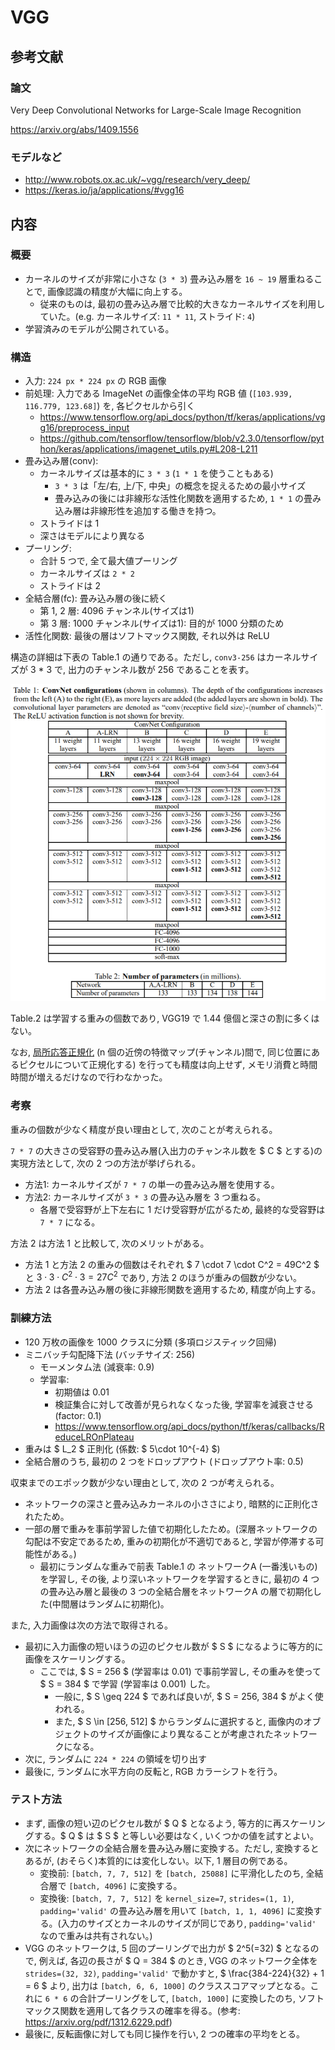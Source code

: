 # VGG

## 参考文献

### 論文

Very Deep Convolutional Networks for Large-Scale Image Recognition

<https://arxiv.org/abs/1409.1556>

### モデルなど

- <http://www.robots.ox.ac.uk/~vgg/research/very_deep/>
- <https://keras.io/ja/applications/#vgg16>

## 内容

### 概要

- カーネルのサイズが非常に小さな (`3 * 3`) 畳み込み層を `16 ~ 19` 層重ねることで, 画像認識の精度が大幅に向上する。
  - 従来のものは, 最初の畳み込み層で比較的大きなカーネルサイズを利用していた。(e.g. カーネルサイズ: `11 * 11`, ストライド: `4`)
- 学習済みのモデルが公開されている。

### 構造

- 入力: `224 px * 224 px` の RGB 画像
- 前処理: 入力である ImageNet の画像全体の平均 RGB 値 (`[103.939, 116.779, 123.68]`) を, 各ピクセルから引く
  - <https://www.tensorflow.org/api_docs/python/tf/keras/applications/vgg16/preprocess_input>
  - <https://github.com/tensorflow/tensorflow/blob/v2.3.0/tensorflow/python/keras/applications/imagenet_utils.py#L208-L211>
- 畳み込み層(conv):
  - カーネルサイズは基本的に `3 * 3` (`1 * 1` を使うこともある)
    - `3 * 3` は「左/右, 上/下, 中央」の概念を捉えるための最小サイズ
    - 畳み込みの後には非線形な活性化関数を適用するため, `1 * 1` の畳み込み層は非線形性を追加する働きを持つ。
  - ストライドは 1
  - 深さはモデルにより異なる
- プーリング:
  - 合計 5 つで, 全て最大値プーリング
  - カーネルサイズは `2 * 2`
  - ストライドは 2
- 全結合層(fc): 畳み込み層の後に続く
  - 第 1, 2 層: 4096 チャンネル(サイズは1)
  - 第 3 層: 1000 チャンネル(サイズは1): 目的が 1000 分類のため
- 活性化関数: 最後の層はソフトマックス関数, それ以外は ReLU

構造の詳細は下表の Table.1 の通りである。ただし, `conv3-256` はカーネルサイズが 3 * 3 で, 出力のチャンネル数が 256 であることを表す。

![table](./image/table.png)

Table.2 は学習する重みの個数であり, VGG19 で 1.44 億個と深さの割に多くはない。

なお, [局所応答正規化](http://www.cs.toronto.edu/~hinton/absps/imagenet.pdf) (n 個の近傍の特徴マップ(チャンネル)間で, 同じ位置にあるピクセルについて正規化する) を行っても精度は向上せず, メモリ消費と時間時間が増えるだけなので行わなかった。

### 考察

重みの個数が少なく精度が良い理由として, 次のことが考えられる。

`7 * 7` の大きさの受容野の畳み込み層(入出力のチャンネル数を $ C $ とする)の実現方法として, 次の 2 つの方法が挙げられる。

- 方法1: カーネルサイズが `7 * 7` の単一の畳み込み層を使用する。
- 方法2: カーネルサイズが `3 * 3` の畳み込み層を 3 つ重ねる。
  - 各層で受容野が上下左右に 1 だけ受容野が広がるため, 最終的な受容野は `7 * 7` になる。

方法 2 は方法 1 と比較して, 次のメリットがある。

- 方法 1 と方法 2 の重みの個数はそれぞれ $ 7 \cdot 7 \cdot C^2 = 49C^2 $ と $3 \cdot 3 \cdot C^2 \cdot 3 = 27C^2$ であり, 方法 2 のほうが重みの個数が少ない。
- 方法 2 は各畳み込み層の後に非線形関数を適用するため, 精度が向上する。

### 訓練方法

- 120 万枚の画像を 1000 クラスに分類 (多項ロジスティック回帰)
- ミニバッチ勾配降下法 (バッチサイズ: 256)
  - モーメンタム法 (減衰率: 0.9)
  - 学習率:
    - 初期値は 0.01
    - 検証集合に対して改善が見られなくなった後, 学習率を減衰させる(factor: 0.1)
    - <https://www.tensorflow.org/api_docs/python/tf/keras/callbacks/ReduceLROnPlateau>
- 重みは $ L_2 $ 正則化 (係数: $ 5\cdot 10^{-4} $)
- 全結合層のうち, 最初の 2 つをドロップアウト (ドロップアウト率: 0.5)

収束までのエポック数が少ない理由として, 次の 2 つが考えられる。

- ネットワークの深さと畳み込みカーネルの小ささにより, 暗黙的に正則化されたため。
- 一部の層で重みを事前学習した値で初期化したため。(深層ネットワークの勾配は不安定であるため, 重みの初期化が不適切であると, 学習が停滞する可能性がある。)
  - 最初にランダムな重みで前表 Table.1 の ネットワークA (一番浅いもの) を学習し, その後, より深いネットワークを学習するときに, 最初の 4 つの畳み込み層と最後の 3 つの全結合層をネットワークA の層で初期化した(中間層はランダムに初期化)。

また, 入力画像は次の方法で取得される。

- 最初に入力画像の短いほうの辺のピクセル数が $ S $ になるように等方的に画像をスケーリングする。
  - ここでは, $ S = 256 $ (学習率は 0.01) で事前学習し, その重みを使って $ S = 384 $ で学習 (学習率は 0.001) した。
    - 一般に, $ S \geq 224 $ であれば良いが, $ S = 256, 384 $ がよく使われる。
    - また, $ S \in [256, 512] $ からランダムに選択すると, 画像内のオブジェクトのサイズが画像により異なることが考慮されたネットワークになる。
- 次に, ランダムに `224 * 224` の領域を切り出す
- 最後に, ランダムに水平方向の反転と, RGB カラーシフトを行う。

### テスト方法

- まず, 画像の短い辺のピクセル数が $ Q $ となるよう, 等方的に再スケーリングする。$ Q $ は $ S $ と等しい必要はなく, いくつかの値を試すとよい。
- 次にネットワークの全結合層を畳み込み層に変換する。ただし, 変換するとあるが, (おそらく)本質的には変化しない。以下, 1 層目の例である。
  - 変換前: `[batch, 7, 7, 512]` を `[batch, 25088]` に平滑化したのち, 全結合層で `[batch, 4096]` に変換する。
  - 変換後: `[batch, 7, 7, 512]` を `kernel_size=7`, `strides=(1, 1)`, `padding='valid'` の畳み込み層を用いて `[batch, 1, 1, 4096]` に変換する。(入力のサイズとカーネルのサイズが同じであり, `padding='valid'` なので重みは共有されない。)
- VGG のネットワークは, 5 回のプーリングで出力が $ 2^5(=32) $ となるので, 例えば, 各辺の長さが $ Q = 384 $ のとき, VGG のネットワーク全体を `strides=(32, 32)`, `padding='valid'` で動かすと, $ \frac{384-224}{32} + 1 = 6 $ より, 出力は `[batch, 6, 6, 1000]` のクラススコアマップとなる。これに `6 * 6` の合計プーリングをして, `[batch, 1000]` に変換したのち, ソフトマックス関数を適用して各クラスの確率を得る。(参考: <https://arxiv.org/pdf/1312.6229.pdf>)
- 最後に, 反転画像に対しても同じ操作を行い, 2 つの確率の平均をとる。
